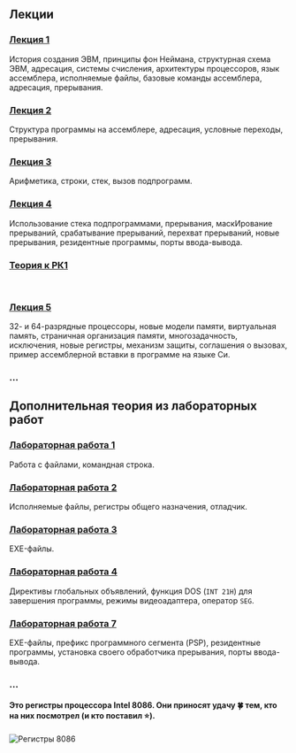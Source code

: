 ## Лекции

### [Лекция 1](https://github.com/Inspirate789/BMSTU-MDPL/wiki/%D0%9B%D0%B5%D0%BA%D1%86%D0%B8%D1%8F-1)
История создания ЭВМ, принципы фон Неймана, структурная схема ЭВМ, адресация, системы счисления, архитектуры процессоров, язык ассемблера, исполняемые файлы, базовые команды ассемблера, адресация, прерывания.

### [Лекция 2](https://github.com/Inspirate789/BMSTU-MDPL/wiki/%D0%9B%D0%B5%D0%BA%D1%86%D0%B8%D1%8F-2)
Структура программы на ассемблере, адресация, условные переходы, прерывания.
 
### [Лекция 3](https://github.com/Inspirate789/BMSTU-MDPL/wiki/%D0%9B%D0%B5%D0%BA%D1%86%D0%B8%D1%8F-3)
Арифметика, строки, стек, вызов подпрограмм.

### [Лекция 4](https://github.com/Inspirate789/BMSTU-MDPL/wiki/%D0%9B%D0%B5%D0%BA%D1%86%D0%B8%D1%8F-4)
Использование стека подпрограммами, прерывания, маскИрование прерываний, срабатывание прерываний, перехват прерываний, новые прерывания, резидентные программы, порты ввода-вывода.

### [Теория к РК1](https://github.com/Inspirate789/BMSTU-MDPL/wiki/%D0%92%D0%BE%D0%BF%D1%80%D0%BE%D1%81%D1%8B-%D0%BA-%D0%A0%D0%9A1)
<br>

### [Лекция 5](https://github.com/Inspirate789/BMSTU-MDPL/wiki/%D0%9B%D0%B5%D0%BA%D1%86%D0%B8%D1%8F-5)
32- и 64-разрядные процессоры, новые модели памяти, виртуальная память, страничная организация памяти, многозадачность, исключения, новые регистры, механизм защиты, соглашения о вызовах, пример ассемблерной вставки в программе на языке Си.

### ...



## Дополнительная теория из лабораторных работ

### [Лабораторная работа 1](https://github.com/Inspirate789/BMSTU-MDPL/wiki/%D0%9B%D0%B0%D0%B1%D0%BE%D1%80%D0%B0%D1%82%D0%BE%D1%80%D0%BD%D0%B0%D1%8F-%D1%80%D0%B0%D0%B1%D0%BE%D1%82%D0%B0-1)
Работа с файлами, командная строка.

### [Лабораторная работа 2](https://github.com/Inspirate789/BMSTU-MDPL/wiki/%D0%9B%D0%B0%D0%B1%D0%BE%D1%80%D0%B0%D1%82%D0%BE%D1%80%D0%BD%D0%B0%D1%8F-%D1%80%D0%B0%D0%B1%D0%BE%D1%82%D0%B0-2)
Исполняемые файлы, регистры общего назначения, отладчик.
 
### [Лабораторная работа 3](https://github.com/Inspirate789/BMSTU-MDPL/wiki/%D0%9B%D0%B0%D0%B1%D0%BE%D1%80%D0%B0%D1%82%D0%BE%D1%80%D0%BD%D0%B0%D1%8F-%D1%80%D0%B0%D0%B1%D0%BE%D1%82%D0%B0-3)
EXE-файлы.

### [Лабораторная работа 4](https://github.com/Inspirate789/BMSTU-MDPL/wiki/%D0%9B%D0%B0%D0%B1%D0%BE%D1%80%D0%B0%D1%82%D0%BE%D1%80%D0%BD%D0%B0%D1%8F-%D1%80%D0%B0%D0%B1%D0%BE%D1%82%D0%B0-4)
Директивы глобальных объявлений, функция DOS (`INT 21H`) для завершения программы, режимы видеоадаптера, оператор `SEG`.

### [Лабораторная работа 7](https://github.com/Inspirate789/BMSTU-MDPL/wiki/%D0%9B%D0%B0%D0%B1%D0%BE%D1%80%D0%B0%D1%82%D0%BE%D1%80%D0%BD%D0%B0%D1%8F-%D1%80%D0%B0%D0%B1%D0%BE%D1%82%D0%B0-7)
EXE-файлы, префикс программного сегмента (PSP), резидентные программы, установка своего обработчика прерывания, порты ввода-вывода.



### ...

#### Это регистры процессора Intel 8086. Они приносят удачу :four_leaf_clover: тем, кто на них посмотрел (и кто поставил :star:).
![Регистры 8086](https://user-images.githubusercontent.com/84042050/158064726-784c188f-c9dc-4f34-aa5f-bad50ea824bc.jpg)

